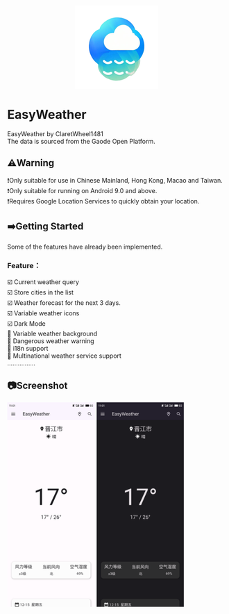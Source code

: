 <p align="center">
    <a href="https://github.com/ClaretWheel1481/easyweather">
        <img src="./assets/images/easyweather.png" height="12%"/>
    </a>
</p>

# EasyWeather
EasyWeather by ClaretWheel1481
<br>
The data is sourced from the Gaode Open Platform.
## ⚠️Warning
❗️Only suitable for use in Chinese Mainland, Hong Kong, Macao and Taiwan.<br>
❗️Only suitable for running on Android 9.0 and above.<br>
❗️Requires Google Location Services to quickly obtain your location.

## ➡️Getting Started
Some of the features have already been implemented.
<br>
### Feature：<br>
☑️
Current weather query
<br>
☑️
Store cities in the list
<br>
☑️
Weather forecast for the next 3 days.
<br>
☑️
Variable weather icons
<br>
☑️
Dark Mode
<br>
🔲
Variable weather background
<br>
🔲
Dangerous weather warning
<br>
🔲
i18n support
<br>
🔲
Multinational weather service support
<br>
................

## 📷Screenshot
<img src="./assets/images/example_light.png" width="40%">
<img src="./assets/images/example_dark.png" width="40%">
